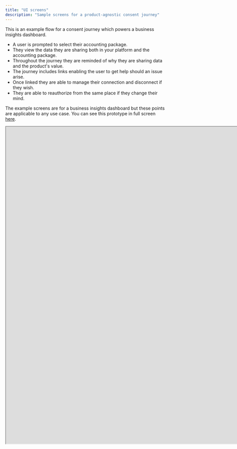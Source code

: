 ```yaml
---
title: "UI screens"
description: "Sample screens for a product-agnostic consent journey"
---
```


This is an example flow for a consent journey which powers a business insights dashboard.

* A user is prompted to select their accounting package.
* They view the data they are sharing both in your platform and the accounting package.
* Throughout the journey they are reminded of why they are sharing data and the product's value.
* The journey includes links enabling the user to get help should an issue arise.
* Once linked they are able to manage their connection and disconnect if they wish.
* They are able to reauthorize from the same place if they change their mind.

The example screens are for a business insights dashboard but these points are applicable to any use case. You can see this prototype in full screen [here](https://www.figma.com/proto/YWkKvsYgeHJskPsfuIpy7w/Codat---Generic-bank---Consent-Journey?page-id=601%3A4488&type=design&node-id=641-11421&viewport=1275%2C-2886%2C0.1&t=rrDznIIhmQ8EayyY-1&scaling=contain&starting-point-node-id=641%3A11421&mode=design).

<iframe width="8000" height="1000" src="https://www.figma.com/embed?embed_host=share&url=https%3A%2F%2Fwww.figma.com%2Fproto%2FYWkKvsYgeHJskPsfuIpy7w%2FCodat---Generic-bank---Consent-Journey%3Fpage-id%3D601%253A4488%26type%3Ddesign%26node-id%3D641-11421%26viewport%3D1275%252C-2886%252C0.1%26t%3DKW8y9U2z5iJne3Qg-1%26scaling%3Dcontain%26starting-point-node-id%3D641%253A11421%26mode%3Ddesign" allowfullscreen/>